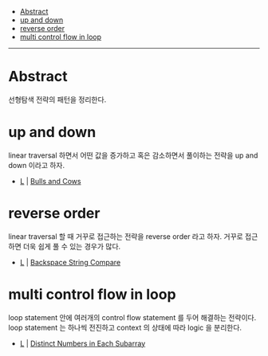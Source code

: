 - [Abstract](#abstract)
- [up and down](#up-and-down)
- [reverse order](#reverse-order)
- [multi control flow in loop](#multi-control-flow-in-loop)

---

# Abstract

선형탐색 전략의 패턴을 정리한다.

# up and down

linear traversal 하면서 어떤 값을 증가하고 혹은 감소하면서 풀이하는 전략을 up and down 이라고 하자.

* [L](/leetcode/BullsandCows/README.md) | [Bulls and Cows](https://leetcode.com/problems/bulls-and-cows/)

# reverse order

linear traversal 할 때 거꾸로 접근하는 전략을 reverse order 라고 하자. 거꾸로 접근하면 더욱 쉽게 풀 수 있는 경우가 많다.

* [L](/leetcode2/BackspaceStringCompare/README.md) | [Backspace String Compare](https://leetcode.com/problems/backspace-string-compare/)

# multi control flow in loop

loop statement 안에 여러개의 control flow statement 를 두어 해결하는 전략이다. loop statement 는 하나씩 전진하고 context 의 상태에 따라 logic 을 분리한다.

* [L](/leetcode2/DistinctNumbersinEachSubarray/) | [Distinct Numbers in Each Subarray](https://leetcode.com/problems/distinct-numbers-in-each-subarray/)
